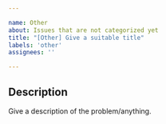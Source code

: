 ```yaml
---

name: Other
about: Issues that are not categorized yet
title: "[Other] Give a suitable title"
labels: 'other'
assignees: ''

---
```


## Description
Give a description of the problem/anything.
